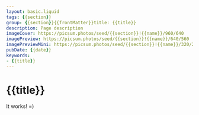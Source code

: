 ```yaml
---
layout: basic.liquid
tags: {{section}}
group: {{section}}{{frontMatter}}title: {{title}}
description: Page description
imageCover: https://picsum.photos/seed/{{section}}!{{name}}/960/640
imagePreview: https://picsum.photos/seed/{{section}}!{{name}}/640/560
imagePreviewMini: https://picsum.photos/seed/{{section}}!{{name}}/320/240
pubDate: {{date}}
keywords:
- {{title}}
---
```


# {{title}}

It works! =)
